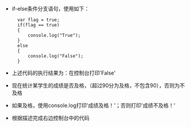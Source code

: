 - if-else条件分支语句，使用如下：

        var flag = true;
        if(flag == true)
        {
            console.log("True");
        }
        else
        {
            console.log("False");
        }

- 上述代码的执行结果为：在控制台打印'False'
- 现在统计某学生的成绩是否及格，（超过90分为及格，不包含90），否则为不及格
- 如果及格，使用console.log打印'成绩及格！'；否则打印'成绩不及格！'
- 根据描述完成右边控制台中的代码